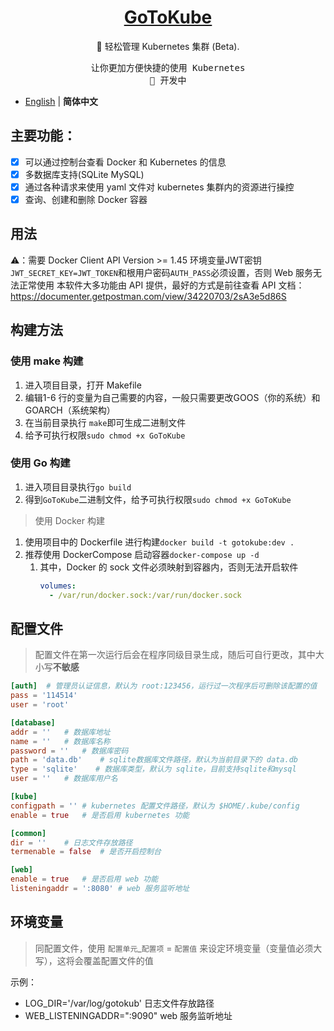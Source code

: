 <h1 align="center">
<a href="https://blog.horonlee.com">GoToKube</a>
</h1>

<p align="center">
🐳 轻松管理 Kubernetes 集群 (Beta).
</p>

<pre align="center">
让你更加方便快捷的使用 Kubernetes
🧪 开发中
</pre>

- [English](./README.en-US.md) | **简体中文**

## 主要功能：

- [x] 可以通过控制台查看 Docker 和 Kubernetes 的信息
- [x] 多数据库支持(SQLite MySQL)
- [x] 通过各种请求来使用 yaml 文件对 kubernetes 集群内的资源进行操控
- [x] 查询、创建和删除 Docker 容器

## 用法

⚠️：需要 Docker Client API Version >= 1.45
环境变量JWT密钥`JWT_SECRET_KEY=JWT_TOKEN`和根用户密码`AUTH_PASS`必须设置，否则 Web 服务无法正常使用
本软件大多功能由 API 提供，最好的方式是前往查看 API 文档：https://documenter.getpostman.com/view/34220703/2sA3e5d86S

## 构建方法
### 使用 make 构建

1. 进入项目目录，打开 Makefile
2. 编辑1-6 行的变量为自己需要的内容，一般只需要更改GOOS（你的系统）和GOARCH（系统架构）
3. 在当前目录执行 `make`即可生成二进制文件
4. 给予可执行权限`sudo chmod +x GoToKube`

### 使用 Go 构建

1. 进入项目目录执行`go build`
2. 得到`GoToKube`二进制文件，给予可执行权限`sudo chmod +x GoToKube`

> 使用 Docker 构建

1. 使用项目中的 Dockerfile 进行构建`docker build -t gotokube:dev .`
2. 推荐使用 DockerCompose 启动容器`docker-compose up -d`
   1. 其中，Docker 的 sock 文件必须映射到容器内，否则无法开启软件
      ```yml
      volumes:
        - /var/run/docker.sock:/var/run/docker.sock
      ```

## 配置文件

> 配置文件在第一次运行后会在程序同级目录生成，随后可自行更改，其中大小写**不敏感**

```toml
[auth]  # 管理员认证信息，默认为 root:123456，运行过一次程序后可删除该配置的值
pass = '114514'
user = 'root'

[database]
addr = ''   # 数据库地址
name = ''   # 数据库名称
password = ''   # 数据库密码
path = 'data.db'    # sqlite数据库文件路径，默认为当前目录下的 data.db
type = 'sqlite'    # 数据库类型，默认为 sqlite，目前支持sqlite和mysql
user = ''   # 数据库用户名

[kube]
configpath = '' # kubernetes 配置文件路径，默认为 $HOME/.kube/config
enable = true   # 是否启用 kubernetes 功能

[common]
dir = ''    # 日志文件存放路径
termenable = false  # 是否开启控制台

[web]
enable = true   # 是否启用 web 功能
listeningaddr = ':8080' # web 服务监听地址
```

## 环境变量

> 同配置文件，使用 `配置单元`_`配置项` = `配置值` 来设定环境变量（变量值必须大写），这将会覆盖配置文件的值

示例：

- LOG_DIR='/var/log/gotokub' 日志文件存放路径
- WEB_LISTENINGADDR=":9090" web 服务监听地址
